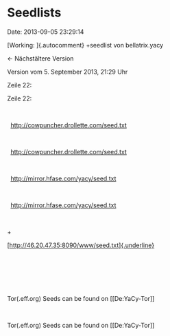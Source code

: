 Seedlists
=========

Date: 2013-09-05 23:29:14

[Working: ]{.autocomment} +seedlist von bellatrix.yacy

← Nächstältere Version

Version vom 5. September 2013, 21:29 Uhr

Zeile 22:

Zeile 22:

 

<div>

  http://cowpuncher.drollette.com/seed.txt

</div>

 

<div>

  http://cowpuncher.drollette.com/seed.txt

</div>

 

<div>

  http://mirror.hfase.com/yacy/seed.txt

</div>

 

<div>

  http://mirror.hfase.com/yacy/seed.txt

</div>

 

\+

<div>

[http://46.20.47.35:8090/www/seed.txt]{.underline}

</div>

 

 

 

<div>

Tor(.eff.org) Seeds can be found on \[\[De:YaCy-Tor\]\]

</div>

 

<div>

Tor(.eff.org) Seeds can be found on \[\[De:YaCy-Tor\]\]

</div>
